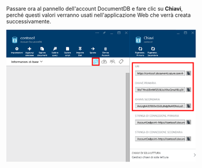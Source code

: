 Passare ora al pannello dell'account DocumentDB e fare clic su **Chiavi**, perché questi valori verranno usati nell'applicazione Web che verrà creata successivamente.

![Screenshot del portale di Azure, che mostra un account DocumentDB, con il pulsante Chiavi evidenziato nel pannello dell'account DocumentDB e i valori di URI, CHIAVE PRIMARIA e CHIAVE SECONDARIA evidenziati nel pannello Chiavi](./media/documentdb-keys/keys.png)

<!---HONumber=AcomDC_0914_2016-->